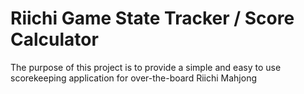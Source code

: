 # Riichi Game State Tracker / Score Calculator
The purpose of this project is to provide a simple and easy to use scorekeeping application for over-the-board Riichi Mahjong